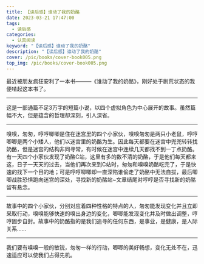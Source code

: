 ```yaml
---
title: 【读后感】谁动了我的奶酪
date: 2023-03-21 17:47:00
tags: 
  - 读后感
categories: 
  - 认真阅读
keyword: "【读后感】谁动了我的奶酪"
description: "【读后感】谁动了我的奶酪"
cover: /pic/books/cover-book005.png
top_img: /pic/books/cover-book005.png
---
```


最近被朋友疯狂安利了一本书———《谁动了我的奶酪》，刚好处于剧荒状态的我便啃起这本书了。

---

这是一部通篇不足3万字的短篇小说，以四个虚拟角色为中心展开的故事。虽然篇幅不大，但是蕴含的哲理却深刻，引人深省。

---

嗅嗅，匆匆，哼哼唧唧是住在迷宫里的四个小家伙，嗅嗅匆匆是两只小老鼠，哼哼唧唧是两个小矮人，他们以迷宫里的奶酪为生。因此每天都要在迷宫中兜兜转转找奶酪，但是迷宫的结构非同寻常，有时候在迷宫中连续几天都找不到一丁点奶酪。有一天四个小家伙发现了奶酪C站，这里有多的数不清的奶酪，于是他们每天都来这，日子一天天的过去，当他们再次来到C站时，匆匆和嗅嗅奶酪吃完了，于是快速的找下一个目的地；可是哼哼唧唧却一直深陷谁偷走了奶酪中无法自拔，最后唧唧战胜恐惧跑向迷宫的深处，寻找新的奶酪站~文章结尾对哼哼是否寻找新的奶酪留有悬念。

---

故事中的四个小家伙，分别对应着四种性格的特点的人，匆匆能发现变化并且立即采取行动，嗅嗅能够快速的嗅出身边的变化，唧唧能发现变化并及时做出调整，哼哼固步自封。故事中的奶酪指的是我们追寻的任何东西，是事业，是健康，是人际关系……

---

我们要有嗅嗅一般的敏锐，匆匆一样的行动，唧唧的美好畅想，变化无处不在，迅速适应可以使我们占得先机。